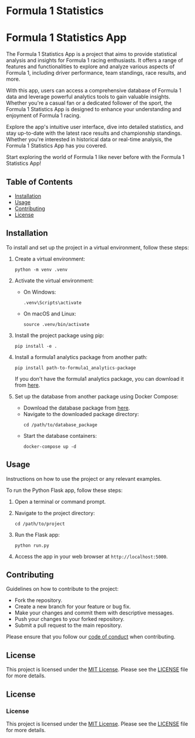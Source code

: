 # Formula 1 Statistics

# Formula 1 Statistics App

The Formula 1 Statistics App is a project that aims to provide statistical analysis and insights for Formula 1 racing enthusiasts. It offers a range of features and functionalities to explore and analyze various aspects of Formula 1, including driver performance, team standings, race results, and more.

With this app, users can access a comprehensive database of Formula 1 data and leverage powerful analytics tools to gain valuable insights. Whether you're a casual fan or a dedicated follower of the sport, the Formula 1 Statistics App is designed to enhance your understanding and enjoyment of Formula 1 racing.

Explore the app's intuitive user interface, dive into detailed statistics, and stay up-to-date with the latest race results and championship standings. Whether you're interested in historical data or real-time analysis, the Formula 1 Statistics App has you covered.

Start exploring the world of Formula 1 like never before with the Formula 1 Statistics App!

## Table of Contents

- [Installation](#installation)
- [Usage](#usage)
- [Contributing](#contributing)
- [License](#license)

## Installation

To install and set up the project in a virtual environment, follow these steps:

1. Create a virtual environment:
    ```shell
    python -m venv .venv
    ```

2. Activate the virtual environment:
    - On Windows:
        ```shell
        .venv\Scripts\activate
        ```
    - On macOS and Linux:
        ```shell
        source .venv/bin/activate
        ```

3. Install the project package using pip:
    ```shell
    pip install -e .
    ```

4. Install a formula1 analytics package from another path:
    ```shell
    pip install path-to-formula1_analytics-package
    ```

    If you don't have the formula1 analytics package, you can download it from [here](https://github.com/Dewciu/formula1_analytics).

5. Set up the database from another package using Docker Compose:
    - Download the database package from [here](https://github.com/Dewciu/formula1_dockers).
    - Navigate to the downloaded package directory:
        ```shell
        cd /path/to/database_package
        ```
    - Start the database containers:
        ```shell
        docker-compose up -d
        ```

## Usage

Instructions on how to use the project or any relevant examples.

To run the Python Flask app, follow these steps:

1. Open a terminal or command prompt.

2. Navigate to the project directory:
    ```shell
    cd /path/to/project
    ```

3. Run the Flask app:
    ```shell
    python run.py
    ```

4. Access the app in your web browser at `http://localhost:5000`.

## Contributing

Guidelines on how to contribute to the project:

- Fork the repository.
- Create a new branch for your feature or bug fix.
- Make your changes and commit them with descriptive messages.
- Push your changes to your forked repository.
- Submit a pull request to the main repository.

Please ensure that you follow our [code of conduct](./CODE_OF_CONDUCT.md) when contributing.

## License

This project is licensed under the [MIT License](https://opensource.org/licenses/MIT). Please see the [LICENSE](./LICENSE) file for more details.


## License

### License

This project is licensed under the [MIT License](https://opensource.org/licenses/MIT). Please see the [LICENSE](./LICENSE) file for more details.
